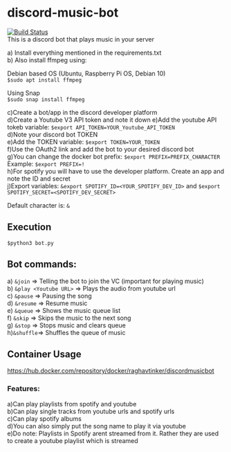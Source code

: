 # discord-music-bot<br>
[![Build Status](https://travis-ci.com/raghavTinker/discord-music-bot.svg?branch=main)](https://travis-ci.com/raghavTinker/discord-music-bot)<br>
This is a discord bot that plays music in your server

a) Install everything mentioned in the requirements.txt<br>
b) Also install ffmpeg using: <br>

Debian based OS (Ubuntu, Raspberry Pi OS, Debian 10)<br>
```$sudo apt install ffmpeg```<br>

Using Snap<br>
```$sudo snap install ffmpeg```<br>

c)Create a bot/app in the discord developer platform<br>
d)Create a Youtube V3 API token and note it down
e)Add the youtube API tokeb variable: ```$export API_TOKEN=YOUR_Youtube_API_TOKEN```<br>
d)Note your discord bot TOKEN<br>
e)Add the TOKEN variable: ```$export TOKEN=YOUR_TOKEN```<br>
f)Use the OAuth2 link and add the bot to your desired discord bot<br>
g)You can change the docker bot prefix: ```$export PREFIX=PREFIX_CHARACTER```<br>
Example: ```$export PREFIX=!```<br>
h)For spotify you will have to use the developer platform. Create an app and note the ID and secret<br>
j)Export variables: ```&export SPOTIFY_ID=<YOUR_SPOTIFY_DEV_ID>``` and ```$export SPOTIFY_SECRET=<SPOTIFY_DEV_SECRET>```<br>

Default character is: ```&```

## Execution
```$python3 bot.py```<br>

## Bot commands:

a) ```&join``` => Telling the bot to join the VC (important for playing music)<br>
b) ```&play <Youtube URL>``` => Plays the audio from youtube url<br>
c) ```&pause``` => Pausing the song<br>
d) ```&resume``` => Resume music<br>
e) ```&queue``` => Shows the music queue list<br>
f) ```&skip``` => Skips the music to the next song<br>
g) ```&stop``` => Stops music and clears queue<br>
h)```&shuffle```=> Shuffles the queue of music

## Container Usage
https://hub.docker.com/repository/docker/raghavtinker/discordmusicbot<br>

### Features:
a)Can play playlists from spotify and youtube<br>
b)Can play single tracks from youtube urls and spotify urls<br>
c)Can play spotify albums<br>
d)You can also simply put the song name to play it via youtube<br>
e)Do note: Playlists in Spotify arent streamed from it. Rather they are used to create a youtube playlist which is streamed<br>
